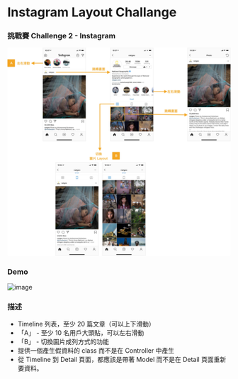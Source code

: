 

# Instagram Layout Challange 

### 挑戰賽 Challenge 2 - Instagram


![image](https://github.com/chelsealin88/ins_Layout/blob/master/Ins%20layout.jpg?raw=true)

### Demo
![image](https://github.com/chelsealin88/ins_Layout/blob/master/ezgif.com-video-to-gif%20(1).gif?raw=true)



### 描述
 -  Timeline 列表，至少 20 篇文章（可以上下滑動）
 - 「A」 - 至少 10 名用戶大頭貼，可以左右滑動
 - 「B」 - 切換圖片成列方式的功能
 - 提供一個產生假資料的 class 而不是在 Controller 中產生
 - 從 Timeline 到 Detail 頁面，都應該是帶著 Model 而不是在 Detail 頁面重新要資料。
